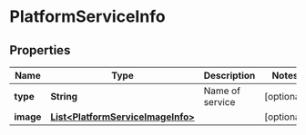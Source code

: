 # PlatformServiceInfo

## Properties
Name | Type | Description | Notes
------------ | ------------- | ------------- | -------------
**type** | **String** | Name of service |  [optional]
**image** | [**List&lt;PlatformServiceImageInfo&gt;**](PlatformServiceImageInfo.md) |  |  [optional]
